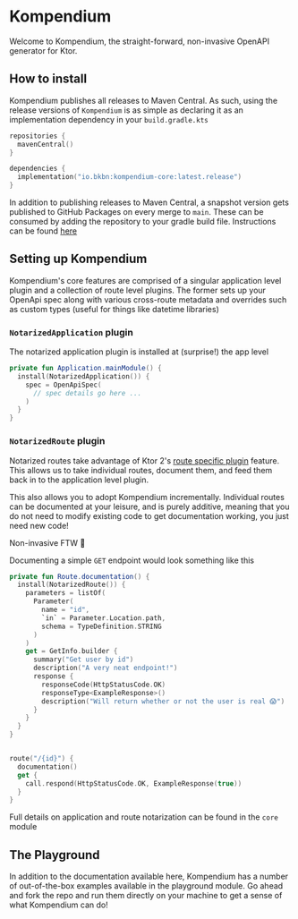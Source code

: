 # Kompendium

Welcome to Kompendium, the straight-forward, non-invasive OpenAPI generator for Ktor.

## How to install

Kompendium publishes all releases to Maven Central. As such, using the release versions of `Kompendium` is as simple as
declaring it as an implementation dependency in your `build.gradle.kts`

```kotlin
repositories {
  mavenCentral()
}

dependencies {
  implementation("io.bkbn:kompendium-core:latest.release")
}
```

In addition to publishing releases to Maven Central, a snapshot version gets published to GitHub Packages on every merge
to `main`. These can be consumed by adding the repository to your gradle build file. Instructions can be
found [here](https://docs.github.com/en/packages/working-with-a-github-packages-registry/working-with-the-gradle-registry#using-a-published-package)

## Setting up Kompendium

Kompendium's core features are comprised of a singular application level plugin and a collection of route level plugins.
The former sets up your OpenApi spec along with various cross-route metadata and overrides such as custom types (useful
for things like datetime libraries)

### `NotarizedApplication` plugin

The notarized application plugin is installed at (surprise!) the app level

```kotlin
private fun Application.mainModule() {
  install(NotarizedApplication()) {
    spec = OpenApiSpec(
      // spec details go here ...
    )
  }
}
```

### `NotarizedRoute` plugin

Notarized routes take advantage of Ktor 2's [route specific plugin](https://ktor.io/docs/plugins.html#install-route)
feature. This allows us to take individual routes, document them, and feed them back in to the application level plugin.

This also allows you to adopt Kompendium incrementally. Individual routes can be documented at your leisure, and is
purely
additive, meaning that you do not need to modify existing code to get documentation working, you just need new code!

Non-invasive FTW 🚀

Documenting a simple `GET` endpoint would look something like this

```kotlin
private fun Route.documentation() {
  install(NotarizedRoute()) {
    parameters = listOf(
      Parameter(
        name = "id",
        `in` = Parameter.Location.path,
        schema = TypeDefinition.STRING
      )
    )
    get = GetInfo.builder {
      summary("Get user by id")
      description("A very neat endpoint!")
      response {
        responseCode(HttpStatusCode.OK)
        responseType<ExampleResponse>()
        description("Will return whether or not the user is real 😱")
      }
    }
  }
}


route("/{id}") {
  documentation()
  get {
    call.respond(HttpStatusCode.OK, ExampleResponse(true))
  }
}
```

Full details on application and route notarization can be found in the `core` module

## The Playground

In addition to the documentation available here, Kompendium has a number of out-of-the-box examples available in the
playground module.  Go ahead and fork the repo and run them directly on your machine to get a sense of what Kompendium
can do!
